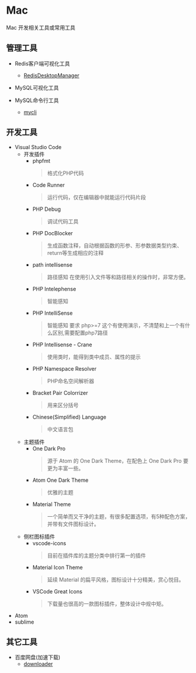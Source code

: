 # Mac
Mac 开发相关工具或常用工具

## 管理工具
* Redis客户端可视化工具
  * [RedisDesktopManager](https://github.com/onewe/RedisDesktopManager-Mac/releases)
* MySQL可视化工具
  
* MySQL命令行工具
  * [mycli](https://www.mycli.net/)

## 开发工具
* Visual Studio Code
  * 开发插件
    * phpfmt
      > 格式化PHP代码
    * Code Runner
      > 运行代码，仅在编辑器中就能运行代码片段
    * PHP Debug 
      > 调试代码工具
    * PHP DocBlocker 
      > 生成函数注释，自动根据函数的形参、形参数据类型约束、return等生成相应的注释
    * path intellisense 
      > 路径感知
      在使用引入文件等和路径相关的操作时，非常方便。
    * PHP Intelephense
      > 智能感知
    * PHP IntelliSense
      > 智能感知
        要求 php>=7 这个有使用演示，不清楚和上一个有什么区别,需要配置php7路径
    * PHP Intellisense - Crane
      > 使用类时，能得到类中成员、属性的提示
    * PHP Namespace Resolver
      > PHP命名空间解析器
    * Bracket Pair Colorrizer
      > 用来区分括号
    * Chinese(Simplified) Language 
      > 中文语言包
  * 主题插件
    * One Dark Pro
      > 源于 Atom 的 One Dark Theme，在配色上 One Dark Pro 要更为丰富一些。
    * Atom One Dark Theme
      > 优雅的主题
    * Material Theme 
      > 一个简单而又干净的主题，有很多配置选项，有5种配色方案，并带有文件图标设计。
  * 侧栏图标插件
    * vscode-icons
      > 目前在插件库的主题分类中排行第一的插件
    * Material Icon Theme
      > 延续 Material 的扁平风格，图标设计十分精美，赏心悦目。
    * VSCode Great Icons
      > 下载量也很高的一款图标插件，整体设计中规中矩。
* Atom
* sublime

## 其它工具
* 百度网盘(加速下载)
  * [downloader](https://github.com/high-speed-downloader/high-speed-downloader)
